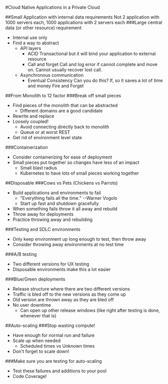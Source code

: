 #Cloud Native Applications in a Private Cloud

##Small Application with internal data requirements
Not 2 application with 1000 servers each, 1000 applications with 2 servers each
###Large central data (or other resource) requirement
* Internal use only
* Find a way to abstract
    * API layers
        * ACID
            Transactional but it will bind your application to external resource
        * Call and forget
            Call and log error if cannot complete and move on. Cannot usually recover lost call.
    * Asynchronous communication
        * Eventual Consistency 
            Can you do this? If, so it saves a lot of time and money
            Fire and Forget

##From Monolith to 12 factor
###Break off small pieces
* Find pieces of the monolith that can be abstracted
    * Different domains are a good candidate
* Rewrite and replace
* Loosely coupled!
    * Avoid connecting directly back to monolith
    * Queue or at worst REST
* Get rid of environment level state

###Containerization
* Consider containerizing for ease of deployment
* Small pieces put together so changes have less of an impact
    * Small blast radius
    * Kubernetes to have lots of small pieces working together

##Disposable
###Cows vs Pets (Chickens vs Parrots)
* Build applications and environments to fail
    * "Everything fails all the time." --Warner Vogols
    * Start up fast and shutdown gracefully
* When something fails throw it all away and rebuild
* Throw away for deployments
* Practice throwing away and rebuilding

###Testing and SDLC environments
* Only keep environment up long enough to test, then throw away
* Consider throwing away environments at no test time

###A/B testing
* Two different versions for UX testing
* Disposable environments make this a lot easier

###Blue/Green deployments
* Release structure where there are two different versions 
* Traffic is bled off to the new versions as they come up
* Old version are thrown away as they are bled off
* No user downtime
    * Can open up other release windows (like right after testing is done, whenever that is)

##Auto-scaling
###Stop wasting compute!
* Have enough for normal run and failure
* Scale up when needed
    * Scheduled times vs Unknown times
* Don't forget to scale down!

###Make sure you are testing for auto-scaling
* Test these failures and additions to your pool
* Code Coverage!
